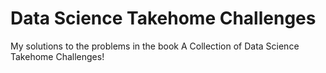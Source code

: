 # Data Science Takehome Challenges

My solutions to the problems in the book A Collection of Data Science Takehome Challenges!